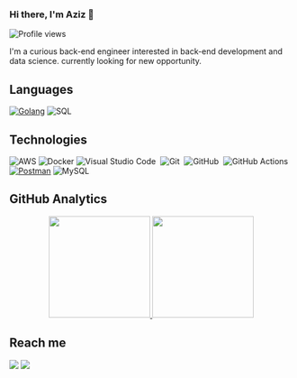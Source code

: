 ### Hi there, I'm Aziz 👋

![Profile views](https://gpvc.arturio.dev/aziz-wahyudin)

I'm a curious back-end engineer interested in back-end development and data science. currently looking for new opportunity.

## Languages

[![Golang](https://img.shields.io/badge/-Golang-00ADD8?style=flat&logo=go&logoColor=white)]()
![SQL](https://img.shields.io/badge/-SQL-000?&logo=MySQL)

## Technologies

![AWS](https://img.shields.io/badge/-AWS-000?&logo=Amazon-AWS&logoColor=F90)
![Docker](https://img.shields.io/badge/-Docker-000?&logo=Docker)
![Visual Studio Code](https://img.shields.io/badge/-Visual%20Studio%20Code-05122A?style=flat&logo=visual-studio-code&logoColor=007ACC)&nbsp;
![Git](https://img.shields.io/badge/-Git-05122A?style=flat&logo=git)&nbsp;
![GitHub](https://img.shields.io/badge/-GitHub-05122A?style=flat&logo=github)&nbsp;
![GitHub Actions](https://img.shields.io/badge/-GitHub_Action-000?style=flat&logo=githubactions)&nbsp;
[![Postman](https://img.shields.io/badge/Postman-FF6C37?style=flat&logo=Postman&logoColor=white)]()
![MySQL](https://img.shields.io/badge/MySQL-00000F?style=flat&logo=mysql&logoColor=white)

## GitHub Analytics

<p align="center">
<a href="https://github.com/AVS1508">
  <img height="180em" src="https://github-readme-stats-eight-theta.vercel.app/api?username=aziz-wahyudin&show_icons=true&theme=dracula&include_all_commits=true&count_private=true"/>
  <img height="180em" src="https://github-readme-stats-eight-theta.vercel.app/api/top-langs/?username=aziz-wahyudin&layout=compact&langs_count=8&theme=dracula"/>
</a>
</p>

## Reach me

[![](https://img.shields.io/badge/LinkedIn-0077B5?style=flat&logo=linkedin&logoColor=white)](https://www.linkedin.com/in/azizwahyudin/)
[![](https://img.shields.io/badge/Email-D14836?style=flat&logo=gmail&logoColor=white)](mailto:azizw@duck.com)
